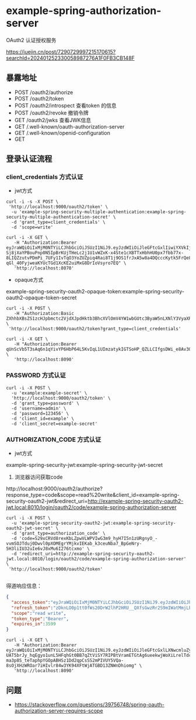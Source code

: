 # example-spring-authorization-server
OAuth2 认证授权服务

https://juejin.cn/post/7290729997215170615?searchId=202401252330058987276A1F0FB3CB148F

## 暴露地址


- POST /oauth2/authorize
- POST /oauth2/token
- POST /oauth2/introspect 查看token 的信息
- POST /oauth2/revoke 撤销令牌
- GET /oauth2/jwks 查看JWK信息
- GET /.well-known/oauth-authorization-server
- GET /.well-known/openid-configuration
- GET 

## 登录认证流程


### client_credentials 方式认证

- jwt方式

```shell
curl -i -s -X POST \
 'http://localhost:9000/oauth2/token' \
  -u 'example-spring-security-multiple-authentication:example-spring-security-multiple-authentication-secret' \
  -d 'grant_type=client_credentials' \
  -d 'scope=write'
```


```shell
curl -i -X GET \
   -H "Authorization:Bearer eyJraWQiOiIxMjM0NTYiLCJhbGciOiJSUzI1NiJ9.eyJzdWIiOiJleGFtcGxlIiwiYXVkIjoiZXhhbXBsZSIsIm5iZiI6MTY3MTI5MTc5NSwic2NvcGUiOlsid3JpdGUiXSwiaXNzIjoiaHR0cDovL2xvY2FsaG9zdDo5MDAwIiwiZXhwIjoxNjcxMzEzMzk1LCJpYXQiOjE2NzEyOTE3OTV9.O0UaUdxjwUaMS_okeXM-Sj8jXaYPBouPnp0N5IpBrKUjTHeLc2j1U1vWZxK-x4Ste1cXBTTxHbhHU0px7fbb77x-8LIQZzutvPDmPi_7UFy1IvTqO3YoZUZpiq4Rai8T1j9OS1frJxA5w8a4DQcccKytk5FrQe8BaH2QkEDV3pJfTpBbmtJIsO9Jd0o0_BzwORHsglXWKsrebAH5I9TJRYBj2Zmaj3zNkmLSJhnVcr2Q9iBCtN3rjfz34xUrNfl2jScRFVUNBk1taA4ugtFBhSoPWEYHkZI6PZBifSfgAM-qGl_40FyjweaKYUcTGd1XcKE2uiMxG8DrIoVsyro7EQ" \
   'http://localhost:8070'
```

- opaque方式

example-spring-security-oauth2-opaque-token:example-spring-security-oauth2-opaque-token-secret

```shell
curl -i -X POST \
   -H "Authorization:Basic ZXhhbXBsZS1zcHJpbmctc2VjdXJpdHktb3BhcXVlOmV4YW1wbGUtc3ByaW5nLXNlY3VyaXR5LW9wYXF1ZS1zZWNyZXQ=" \
 'http://localhost:9000/oauth2/token?grant_type=client_credentials'
```

```shell
curl -i -X GET \
   -H "Authorization:Bearer qUnScVb5T3sAq6n1qYivYP6HbP64L5KvIqL1UImzatykIGTSoHP_QZLLCIfgsDWi_e8Av3OyId6EiP0hAPsgU1WMRRZksG2caEDCrB79hSOiqbWVEgSy63trdwsFa6ZO" \
   'http://localhost:8090'
```


### PASSWORD 方式认证

```shell
curl -i -X POST \
  -u 'example:example-secret' \
  'http://localhost:9000/oauth2/token' \
  -d 'grant_type=password' \
  -d 'username=admin' \
  -d 'password=123456' \
  -d 'client_id=example' \
  -d 'client_secret=example-secret'

```

### AUTHORIZATION_CODE 方式认证


- jwt方式

example-spring-security-jwt:example-spring-security-jwt-secret

1. 浏览器访问获取code

http://localhost:9000/oauth2/authorize?response_type=code&scope=read%20write&client_id=example-spring-security-oauth2-jwt&redirect_uri=http://example-spring-security-oauth2-jwt.local:8010/login/oauth2/code/example-spring-authorization-server

```shell
curl -i -X POST \
  -u 'example-spring-security-oauth2-jwt:example-spring-security-oauth2-jwt-secret' \
  -d 'grant_type=authorization_code' \
  -d 'code=S29xCRVd8rexKbLZpwVLWPVIwG3m9_hyH7I5n1zURgnyO_-vvmSOJTduj0Dwvl0pXOMEgrYMjkvIEKab_k3ceuNba7_BpGeNry-5H3liIU32uIe6vJ8xMu6I276tcxmo' \
  -d 'redirect_uri=http://example-spring-security-oauth2-jwt.local:8010/login/oauth2/code/example-spring-authorization-server' \
 'http://localhost:9000/oauth2/token'
 
```

得道响应信息：

```json
{
  "access_token":"eyJraWQiOiIxMjM0NTYiLCJhbGciOiJSUzI1NiJ9.eyJzdWIiOiJhZG1pbiIsImF1ZCI6ImV4YW1wbGUtc3ByaW5nLXNlY3VyaXR5LWp3dCIsIm5iZiI6MTY2MzY2MjEwMiwic2NvcGUiOlsicmVhZCIsIndyaXRlIl0sImlzcyI6Imh0dHA6XC9cL2xvY2FsaG9zdDo4MDgwXC8iLCJleHAiOjE2NjM2NjU3MDIsImlhdCI6MTY2MzY2MjEwMn0.VSX1_QgEgNvJC2pcoyNandIe6avgdflwpo8UF6QEEFiztoInxFDXTCAhBij7xux-o4f7RmiDdZ9MyL0uIQ2XNEf2DrIo8GGsCHGr19FiFs1jv8uiURXVlDm4_RMCohwqSM_r5dfRSyQZRW3875KzZdkSUydCwr-GuZZKybK-hCqM_XUNoNdu3SSN-1G5ExgsssIhFhDgHhZlNwnNQS06D6Y_N8UjAWVj-u-gIteKx1BgCGJLMzP5KPuot1AN2FhLytCGBRAKaTNvxcDqg_iDgf-iRiUAyDdWCMQeZxtHthFCph5gvDPABDmkNT-yYPlE5qTtPKCd6R0Jl_nRPKpgVw",
  "refresh_token":"zDknLO0p1tt0fWs20DrW2lhP2HRU__QXfsGwzRr2S9mIWatMmjLbeFLq_0H5k5jsyU-la8a-MY_idTBIbQ9VxIprKWHBwkAb4IHHVCNzipol3WCw8DrfU_ulpaiwlbPM",
  "scope":"read write",
  "token_type":"Bearer",
  "expires_in":3599
}
```

```shell
curl -i -X GET \
   -H "Authorization:Bearer eyJraWQiOiIxMjM0NTYiLCJhbGciOiJSUzI1NiJ9.eyJzdWIiOiJleGFtcGxlLXNwcmluZy1zZWN1cml0eS1qd3QiLCJhdWQiOiJleGFtcGxlLXNwcmluZy1zZWN1cml0eS1qd3QiLCJuYmYiOjE2NjM2NTYwODMsInNjb3BlIjpbInJlYWQiLCJvcGVuaWQiLCJ3cml0ZSJdLCJpc3MiOiJodHRwOlwvXC9sb2NhbGhvc3Q6ODA4MFwvIiwiZXhwIjoxNjYzNjU5NjgzLCJpYXQiOjE2NjM2NTYwODN9.H1vxnuWx_JYGUwD9MbH5zrhNvReroJCmvzRDfw6HRpqXAfBFhpPitHlnaG07I29eInXkjBDe6s5B6FEi1m2PRTD-UAT5brJy_hqEgyo1unL5HFqhGt0BB7qZtViSY7RIPBtVramETGtAg6ueekwjWoXiLrelTdcFJ7I3codXxi1sjbgGRtqr5LnUcnGtp_lHhOk4n06IvVGoPisWo3H7PtuKU3HGzoJR8RGKSwUmRDmqkF1VRAZder_-ma3p8S_teTaphpYGOpABHSz1Dd2qpCsSS2mPIVUY5VQa-8sOjXHzWROar7iHIvlr84w3YK94XFtWjATGBD13ZNWnDhiomg" \
   'http://localhost:8090'
```

## 问题

- https://stackoverflow.com/questions/39756748/spring-oauth-authorization-server-requires-scope

